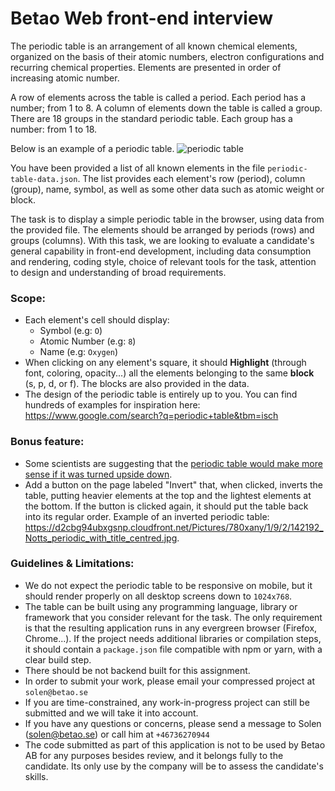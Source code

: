 
# Betao Web front-end interview

The periodic table is an arrangement of all known chemical elements, organized on the basis of their atomic numbers, electron configurations and recurring chemical properties. Elements are presented in order of increasing atomic number.

A row of elements across the table is called a period. Each period has a number; from 1 to 8.
A column of elements down the table is called a group. There are 18 groups in the standard periodic table. Each group has a number: from 1 to 18.

Below is an example of a periodic table.
![periodic table](https://upload.wikimedia.org/wikipedia/commons/thumb/0/03/Simple_Periodic_Table_Chart-blocks.svg/1920px-Simple_Periodic_Table_Chart-blocks.svg.png "Logo Title Text 1")


You have been provided a list of all known elements in the file `periodic-table-data.json`. The list provides each element's row (period), column (group), name, symbol, as well as some other data such as atomic weight or block.

The task is to display a simple periodic table in the browser, using data from the provided file. The elements should be arranged by periods (rows) and groups (columns). 
With this task, we are looking to evaluate a candidate's general capability in front-end development, including data consumption and rendering, coding style, choice of relevant tools for the task, attention to design and understanding of broad requirements.

### Scope:
* Each element's cell should display:
    - Symbol (e.g: `O`)
    - Atomic Number (e.g: `8`)
    - Name (e.g: `Oxygen`)
* When clicking on any element's square, it should **Highlight** (through font, coloring, opacity...) all the elements belonging to the same **block** (s, p, d, or f). The blocks are also provided in the data.
* The design of the periodic table is entirely up to you. You can find hundreds of examples for inspiration here: https://www.google.com/search?q=periodic+table&tbm=isch

### Bonus feature:
* Some scientists are suggesting that the [periodic table would make more sense if it was turned upside down](https://www.manchester.ac.uk/discover/news/turn-the-periodic-table--upside-down-argue-scientists/).
* Add a button on the page labeled "Invert" that, when clicked, inverts the table, putting heavier elements at the top and the lightest elements at the bottom. If the button is clicked again, it should put the table back into its regular order. Example of an inverted periodic table: https://d2cbg94ubxgsnp.cloudfront.net/Pictures/780xany/1/9/2/142192_Notts_periodic_with_title_centred.jpg.

### Guidelines & Limitations:
* We do not expect the periodic table to be responsive on mobile, but it should render properly on all desktop screens down to `1024x768`.
* The table can be built using any programming language, library or framework that you consider relevant for the task. The only requirement is that the resulting application runs in any evergreen browser (Firefox, Chrome...). If the project needs additional libraries or compilation steps, it should contain a `package.json` file compatible with npm or yarn, with a clear build step.
* There should be not backend built for this assignment.
* In order to submit your work, please email your compressed project at `solen@betao.se`
* If you are time-constrained, any work-in-progress project can still be submitted and we will take it into account.
* If you have any questions or concerns, please send a message to Solen (solen@betao.se) or call him at `+46736270944`
* The code submitted as part of this application is not to be used by Betao AB for any purposes besides review, and it belongs fully to the candidate. Its only use by the company will be to assess the candidate's skills.
